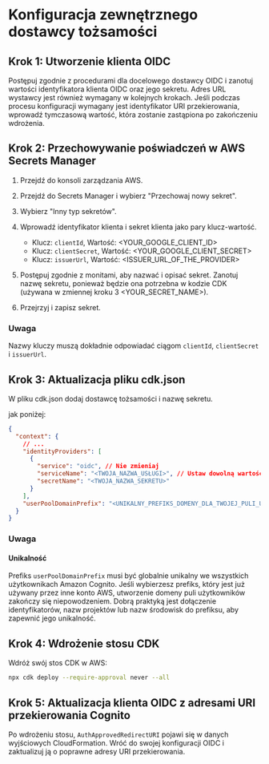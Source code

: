 # Konfiguracja zewnętrznego dostawcy tożsamości

## Krok 1: Utworzenie klienta OIDC

Postępuj zgodnie z procedurami dla docelowego dostawcy OIDC i zanotuj wartości identyfikatora klienta OIDC oraz jego sekretu. Adres URL wystawcy jest również wymagany w kolejnych krokach. Jeśli podczas procesu konfiguracji wymagany jest identyfikator URI przekierowania, wprowadź tymczasową wartość, która zostanie zastąpiona po zakończeniu wdrożenia.

## Krok 2: Przechowywanie poświadczeń w AWS Secrets Manager

1. Przejdź do konsoli zarządzania AWS.
2. Przejdź do Secrets Manager i wybierz "Przechowaj nowy sekret".
3. Wybierz "Inny typ sekretów".
4. Wprowadź identyfikator klienta i sekret klienta jako pary klucz-wartość.

   - Klucz: `clientId`, Wartość: <YOUR_GOOGLE_CLIENT_ID>
   - Klucz: `clientSecret`, Wartość: <YOUR_GOOGLE_CLIENT_SECRET>
   - Klucz: `issuerUrl`, Wartość: <ISSUER_URL_OF_THE_PROVIDER>

5. Postępuj zgodnie z monitami, aby nazwać i opisać sekret. Zanotuj nazwę sekretu, ponieważ będzie ona potrzebna w kodzie CDK (używana w zmiennej kroku 3 <YOUR_SECRET_NAME>).
6. Przejrzyj i zapisz sekret.

### Uwaga

Nazwy kluczy muszą dokładnie odpowiadać ciągom `clientId`, `clientSecret` i `issuerUrl`.

## Krok 3: Aktualizacja pliku cdk.json

W pliku cdk.json dodaj dostawcę tożsamości i nazwę sekretu.

jak poniżej:

```json
{
  "context": {
    // ...
    "identityProviders": [
      {
        "service": "oidc", // Nie zmieniaj
        "serviceName": "<TWOJA_NAZWA_USŁUGI>", // Ustaw dowolną wartość
        "secretName": "<TWOJA_NAZWA_SEKRETU>"
      }
    ],
    "userPoolDomainPrefix": "<UNIKALNY_PREFIKS_DOMENY_DLA_TWOJEJ_PULI_UŻYTKOWNIKÓW>"
  }
}
```

### Uwaga

#### Unikalność

Prefiks `userPoolDomainPrefix` musi być globalnie unikalny we wszystkich użytkownikach Amazon Cognito. Jeśli wybierzesz prefiks, który jest już używany przez inne konto AWS, utworzenie domeny puli użytkowników zakończy się niepowodzeniem. Dobrą praktyką jest dołączenie identyfikatorów, nazw projektów lub nazw środowisk do prefiksu, aby zapewnić jego unikalność.

## Krok 4: Wdrożenie stosu CDK

Wdróż swój stos CDK w AWS:

```sh
npx cdk deploy --require-approval never --all
```

## Krok 5: Aktualizacja klienta OIDC z adresami URI przekierowania Cognito

Po wdrożeniu stosu, `AuthApprovedRedirectURI` pojawi się w danych wyjściowych CloudFormation. Wróć do swojej konfiguracji OIDC i zaktualizuj ją o poprawne adresy URI przekierowania.